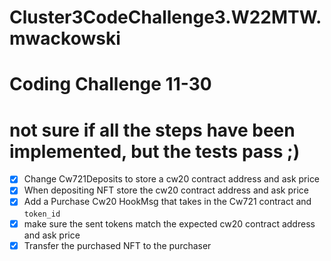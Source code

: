 # Cluster3CodeChallenge3.W22MTW.mwackowski

# Coding Challenge 11-30
# not sure if all the steps have been implemented, but the tests pass ;)
- [x] Change Cw721Deposits to store a cw20 contract address and ask price
- [x] When depositing NFT store the cw20 contract address and ask price
- [x] Add a Purchase Cw20 HookMsg that takes in the Cw721 contract and `token_id`
- [x] make sure the sent tokens match the expected cw20 contract address and ask price
- [x] Transfer the purchased NFT to the purchaser
